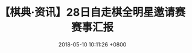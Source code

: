---
layout: post
title:  "【棋典·资讯】28日自走棋全明星邀请赛赛事汇报 "
date:  2018-05-10 10:11:26 +0800
categories: none
---